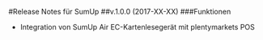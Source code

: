 #Release Notes für SumUp
##v.1.0.0 (2017-XX-XX)
###Funktionen
- Integration von SumUp Air EC-Kartenlesegerät mit plentymarkets POS
